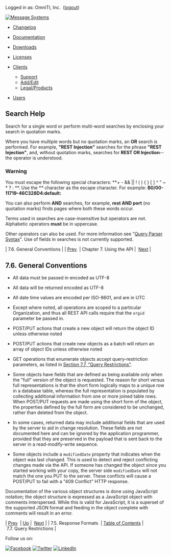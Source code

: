 Logged in as: OmniTI, Inc.  ([logout](https://support.messagesystems.com/logout.php))

[![Message Systems](https://support.messagesystems.com/images/ms-white205.png)](https://support.messagesystems.com/start.php) 

*   [Changelog](https://support.messagesystems.com/start.php?show=changelog)
*   [Documentation](https://support.messagesystems.com/docs/)
*   [Downloads](https://support.messagesystems.com/start.php)

*   [Licenses](https://support.messagesystems.com/license_summary.php)
*   <a href="">Clients</a>
    *   [Support](https://support.messagesystems.com/cs.php)
    *   [Add/Edit](https://support.messagesystems.com/edit_client.php)
    *   [Legal/Products](https://support.messagesystems.com/edit_products.php)
*   [Users](https://support.messagesystems.com/edit_customer.php)

## Search Help

Search for a single word or perform multi-word searches by enclosing your search in quotation marks.

Where you have multiple words but no quotation marks, an **OR** search is performed. For example, **"REST Injection"** searches for the phrase **"REST Injection"**, and, without quotation marks, searches for **REST OR Injection**--the operator is understood.

### Warning

You must escape the following special characters: **+ - && || ! ( ) { } [ ] ^ " ~ * ? : \**. Use the **\** character as the escape character. For example: **B0/00-11719-46C328D4\:default\:**

You can also perform **AND** searches, for example, **rest AND port** (no quotation marks) finds pages where both these words occur.

Terms used in searches are case-insensitive but operators are not. Alphabetic operators **must** be in uppercase.

Other operators can also be used. For more information see "[Query Parser Syntax](https://lucene.apache.org/core/old_versioned_docs/versions/3_0_0/queryparsersyntax.html)". Use of fields in searches is not currently supported.

| 7.6. General Conventions |
| [Prev](rest.response.formats.php)  | Chapter 7. Using the API |  [Next](rest.query.restrictions.php) |

## 7.6. General Conventions

*   All data must be passed in encoded as UTF-8

*   All data will be returned encoded as UTF-8

*   All date time values are encoded per ISO-8601, and are in UTC

*   Except where noted, all operations are scoped to a particular Organization, and thus all REST API calls require that the `orgid` parameter be passed in.

*   POST/PUT actions that create a new object will return the object ID unless otherwise noted

*   POST/PUT actions that create new objects as a batch will return an array of object IDs unless otherwise noted

*   GET operations that enumerate objects accept query-restriction parameters, as listed in [Section 7.7, “Query Restrictions”](rest.query.restrictions.php "7.7. Query Restrictions").

*   Some objects have fields that are defined as being available only when the "full" version of the object is requested. The reason for short versus full representations is that the short form logically maps to a unique row in a database table, whereas the full representation is populated by collecting additional information from one or more joined table rows. When POST/PUT requests are made using the short form of the object, the properties defined by the full form are considered to be unchanged, rather than deleted from the object.

*   In some cases, returned data may include additional fields that are used by the server to aid in change resolution. These fields are not documented here and can be ignored by the application programmer, provided that they are preserved in the payload that is sent back to the server in a read-modify-write sequence.

*   Some objects include a `modifiedDate` property that indicates when the object was last changed. This is used to detect and reject conflicting changes made via the API. If someone has changed the object since you started working with your copy, the server side `modifiedDate` will not match the one you PUT to the server. These conflicts will cause a POST/PUT to fail with a "409 Conflict" HTTP response.

Documentation of the various object structures is done using JavaScript notation; the object structure is expressed as a JavaScript object with comments interspersed. While this is valid for JavaScript, it is a superset of the supported JSON format and feeding in the object complete with comments will result in an error.

| [Prev](rest.response.formats.php)  | [Up](rest.using.php) |  [Next](rest.query.restrictions.php) |
| 7.5. Response Formats  | [Table of Contents](index.php) |  7.7. Query Restrictions |

Follow us on:

[![Facebook](https://support.messagesystems.com/images/icon-facebook.png)](http://www.facebook.com/messagesystems) [![Twitter](https://support.messagesystems.com/images/icon-twitter.png)](http://twitter.com/#!/MessageSystems) [![LinkedIn](https://support.messagesystems.com/images/icon-linkedin.png)](http://www.linkedin.com/company/message-systems)